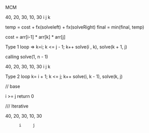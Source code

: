 MCM

40, 20, 30, 10, 30
    i            j
    k

temp = cost +  fx(solveleft) + fx(solveRight)
final = min(final, temp)

cost = arr[i-1] * arr[k] * arr[j]

Type 1
loop => k=i; k <= j - 1; k++
solve(i , k), solve(k + 1, j)

calling
solve(1, n - 1)



40, 20, 30, 10, 30
    i           j
                k

Type 2
loop k= i + 1; k <= j; k++
solve(i, k - 1), solve(k, j)


// base 

i >= j
return 0



/// Iterative


40, 20, 30, 10, 30


          i     j